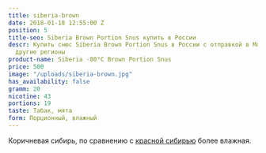 ```yaml
---
title: siberia-brown
date: 2018-01-18 12:55:00 Z
position: 5
title-seo: Siberia Brown Portion Snus купить в России
descr: Купить снюс Siberia Brown Portion Snus в России с отправкой в Москву, СПБ и
  другие регионы
product-name: Siberia -80°C Brown Portion Snus
price: 500
image: "/uploads/siberia-brown.jpg"
has_availability: false
gramm: 20
nicotine: 43
portions: 19
taste: Табак, мята
form: Порционный, влажный
---
```


Коричневая сибирь, по сравнению с [красной сибирью](/siberia-white-dry.html) более влажная.